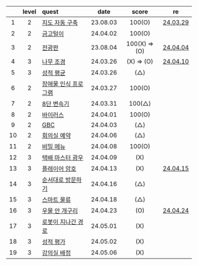 |     | level | quest                                                 |   date   |     score     | re                                         |
| :-: | :---: | :---------------------------------------------------- | :------: | :-----------: | ------------------------------------------ |
|  1  |   2   | [지도 자동 구축](./지도%20자동%20구축.js)             | 23.08.03 |    100(O)     | [24.03.29](./replay/지도%20자동%20구축.js) |
|  2  |   2   | [금고털이](./금고털이.js)                             | 24.04.02 |    100(O)     |
|  3  |   2   | [전광판](./전광판.js)                                 | 23.08.04 | 100(X) => (O) | [24.04.04](./replay/전광판.js)             |
|  4  |   3   | [나무 조경](./나무%20조경.js)                         | 24.03.26 |  (X) => (O)   | [24.04.10](./replay/나무%20조경.js)        |
|  5  |   3   | [성적 평균](./성적%20평균.js)                         | 24.03.26 |      (△)      |
|  6  |   2   | [장애물 인식 프로그램](./장애물%20인식%20프로그램.js) | 24.03.27 |    100(O)     |
|  7  |   2   | [8단 변속기](./8단%20변속기.js)                       | 24.03.31 |    100(△)     |
|  8  |   2   | [바이러스](./바이러스.js)                             | 24.04.01 |    100(O)     |
|  9  |   2   | [GBC](./GBC.js)                                       | 24.04.03 |      (△)      |
| 10  |   2   | [회의실 예약](./회의실%20예약.js)                     | 24.04.06 |      (△)      |
| 11  |   2   | [비밀 메뉴](./비밀%20메뉴.js)                         | 24.04.08 |    100(O)     |
| 12  |   3   | [택배 마스터 광우](./택배%20마스터%20광우.js)         | 24.04.09 |      (X)      |
| 13  |   3   | [플레이어 암호](./플레이어%20암호.js)                 | 24.04.13 |      (X)      | [24.04.15](./replay/플레이어%20암호.js)    |
| 14  |   3   | [순서대로 방문하기](./순서대로%20방문하기.js)         | 24.04.16 |      (△)      |
| 15  |   3   | [스마트 물류](./스마트%20물류.js)                     | 24.04.18 |      (△)      |
| 16  |   3   | [우물 안 개구리](./우물%20안%20개구리.js)             | 24.04.23 |      (O)      | [24.04.24](./replay/우물%20안%20개구리.js) |
| 17  |   3   | [로봇이 지나간 경로](./로봇이%20지나간%20경로.js)     | 24.05.01 |      (X)      |
| 18  |   3   | [성적 평가](./성적%20평가.js)                         | 24.05.02 |      (X)      |
| 19  |   3   | [강의실 배정](./강의실%20배정.js)                     | 24.05.06 |      (X)      |
